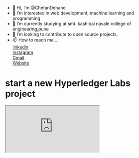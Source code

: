 - 👋 Hi, I’m @ChetanDehane
- 👀 I’m interested in web development, machine learning and programming
- 🌱 I’m currently studying at smt. kashibai navale college of engineering,pune
- 💞️ I’m looking to contribute to open source projects.
- 📫 How to reach me ... <br>
      <a href ="https://www.linkedin.com/in/chetan-dehane-3651551aa/" target = "_blank">linkedin</a> <br>
      <a href ="https://www.instagram.com/chetan_dehane/" target = "_blank">Instagram</a>       <br>
      <a href ="mailto:chetandehane007@gmail.com" target = "_blank">Gmail</a>                   <br>
      <a href ="https://chetandehane.github.io/" targer = "_blank">Website</a> 

# start a new Hyperledger Labs project

<iframe src="https://labs.hyperledger.org/" title="start a new Hyperledger Labs project"></iframe>
<!---
ChetanDehane/ChetanDehane is a ✨ special ✨ repository because its `README.md` (this file) appears on your GitHub profile.
You can click the Preview link to take a look at your changes.
--->
